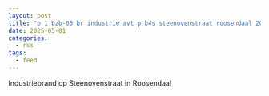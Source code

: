 ```yaml
---
layout: post
title: "p 1 bzb-05 br industrie avt p!b4s steenovenstraat roosendaal 201092 201033"
date: 2025-05-01
categories: 
  - rss
tags: 
  - feed
---
```


Industriebrand op Steenovenstraat in Roosendaal
